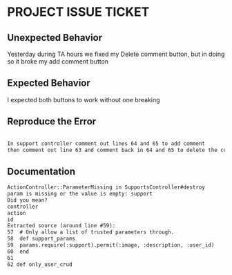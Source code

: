 # PROJECT ISSUE TICKET

## Unexpected Behavior

Yesterday during TA hours we fixed my Delete comment button, but in doing so it broke my add comment button

## Expected Behavior

I expected both buttons to work without one breaking 

## Reproduce the Error

```md

In support controller comment out lines 64 and 65 to add comment
then comment out line 63 and comment back in 64 and 65 to delete the comment
```

## Documentation

```md
ActionController::ParameterMissing in SupportsController#destroy
param is missing or the value is empty: support
Did you mean?
controller
action
id
Extracted source (around line #59):
57  # Only allow a list of trusted parameters through.
58  def support_params
59  params.require(:support).permit(:image, :description, :user_id)
60  end
61
62 def only_user_crud

```

